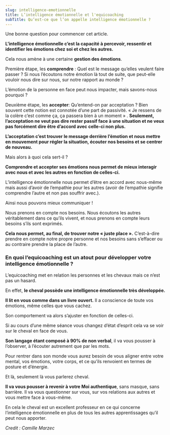 ```yaml
---
slug: intelligence-emotionnelle
title: L’intelligence émotionnelle et l'equicoaching
subTitle: Qu’est-ce que l’on appelle intelligence émotionnelle ?
---
```


Une bonne question pour commencer cet article.

**L’intelligence émotionnelle c’est la capacité à percevoir, ressentir et identifier les émotions chez soi et chez les
autres.**

Cela nous amène à une certaine **gestion des émotions**.

Première étape, les **comprendre** :
Quel est le message qu’elles veulent faire passer ? Si nous l’écoutons notre émotion là tout de suite, que peut-elle
vouloir nous dire sur nous, sur notre rapport au monde ?

L’émotion de la personne en face peut nous impacter, mais savons-nous pourquoi ?

Deuxième étape, les **accepter**:
Qu’entend-on par acceptation ? Bien souvent cette notion est connotée d’une part de passivité. « Je ressens de la colère
c’est comme ça, ça passera bien à un moment » .
**Seulement, l’acceptation ne veut pas dire rester passif face à une situation et ne veux pas forcément dire être
d’accord avec celle-ci non plus.**

**L’acceptation c’est trouver le message derrière l’émotion et nous mettre en mouvement pour régler la situation,
écouter nos besoins et se centrer de nouveau.**

Mais alors à quoi cela sert-il ?

**Comprendre et accepter ses émotions nous permet de mieux interagir avec nous et avec les autres en fonction de
celles-ci.**

L’intelligence émotionnelle nous permet d’être en accord avec nous-même mais aussi d’avoir de l’empathie pour les
autres (avoir de l’empathie signifie comprendre l’autre et non pas souffrir avec.).

Ainsi nous pouvons mieux communiquer !

Nous prenons en compte nos besoins. Nous écoutons les autres véritablement dans ce qu’ils vivent, et nous prenons en
compte leurs besoins s’ils sont exprimés.

**Cela nous permet, au final, de trouver notre « juste place ».**
C’est-à-dire prendre en compte notre propre personne et nos besoins sans s’effacer ou au contraire prendre la place de
l’autre.

### En quoi l’equicoaching est un atout pour développer votre intelligence émotionnelle ?

L’equicoaching met en relation les personnes et les chevaux mais ce n’est pas un hasard.

En effet, **le cheval possède une intelligence émotionnelle très développée.**

**Il lit en vous comme dans un livre ouvert.**
Il a conscience de toute vos émotions, même celles que vous cachez.

Son comportement va alors s’ajuster en fonction de celles-ci.

Si au cours d’une même séance vous changez d’état d’esprit cela va se voir sur le cheval en face de vous.

**Son langage étant composé à 90% de non verbal**, il va vous pousser à l’observer, à l’écouter autrement que par les
mots.

Pour rentrer dans son monde vous aurez besoin de vous aligner entre votre mental, vos émotions, votre corps, et ce
qu’ils renvoient en termes de posture et d’énergie.

Et là, seulement là vous parlerez cheval.

**Il va vous pousser à revenir à votre Moi authentique**, sans masque, sans barrière. Il va vous questionner sur vous,
sur vos relations aux autres et vous mettre face à vous-même.

En cela le cheval est un excellent professeur en ce qui concerne l’intelligence émotionnelle en plus de tous les autres
apprentissages qu’il peut nous apporter.

*Credit : Camille Marzec*
